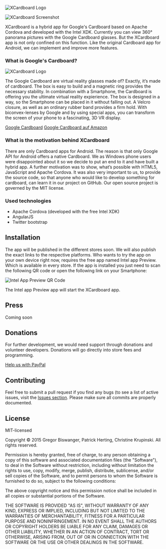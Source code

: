 ![XCardboard Logo](https://github.com/GregorBiswanger/XCardboard/blob/Developer/Assets/xcardboard_s.png?raw=true)

![XCardboard Screenshot](https://github.com/GregorBiswanger/XCardboard/blob/Developer/Assets/GitHubImages/cross-platform.png?raw=true)

XCardboard is a hybrid app for Google's Cardboard based on Apache Cordova and developed with the Intel XDK. 
Currently you can view 360° panorama pictures with the Google Cardboard glasses. 
But the XCardboard app is not only confined on this function. 
Like the original Cardboard app for Android, we can implement and improve more features.

### What is Google's Cardboard?

![XCardboard Logo](https://github.com/GregorBiswanger/XCardboard/blob/Developer/Assets/GitHubImages/google-cardboard.png?raw=true)
 
The Google Cardboard are virtual reality glasses made of? Exactly, it’s made of cardboard. 
The box is easy to build and a magnetic ring provides the necessary stability. 
In combination with a Smartphone, the Cardboard is offering you the ultimate virtual reality expierience. 
The box is designed in a way, so the Smartphone can be placed in it without falling out. 
A Velcro closure, as well as an ordinary rubber band provides a firm hold. 
With biconvex-lenses by Google and by using special apps, 
you can transform the screen of your phone to a fascinating, 3D VR display.

[Google Cardboard](https://www.google.com/get/cardboard)
[Google Cardboard auf Amazon](http://www.amazon.de/gp/product/B00NF8PO4G/ref=as_li_tl?ie=UTF8&camp=1638&creative=6742&creativeASIN=B00NF8PO4G&linkCode=as2&tag=doblne-21&linkId=AJGHZL57FNTE6DMQ)

### What is the motivation behind XCardboard
 
There are only Cardboard apps for Android. The reason is that only Google API for Android offers a native Cardboard. 
We as Windows phone users were disappointed about it so we decide to put an end to it and have built a hybrid app. 
A further motivation was to show, what’s possible with HTML5, JavaScript and Apache Cordova. 
It was also very important to us, to provide the source code, so that anyone who would like to develop something for cardboard, 
can learn it in our project on GitHub. Our open source project is governed by the MIT license.

### Used technologies

- Apache Cordova (developed with the free Intel XDK)
- AngularJS
- Twitter bootstrap
 
Installation
--- 
The app will be published in the different stores soon. We will also publish the exact links to the respective platforms. Who wants to try the app on your own device right now, requires the free app named Intel app Preview. Which is available in every store. If the app is installed you just need to scan the following QR code or open the following link on your Smartphone:
 
![Intel App Preview QR Code](https://github.com/GregorBiswanger/XCardboard/blob/Developer/Assets/GitHubImages/intel-app-preview-test.png?raw=true)

The Intel app Preview app will start the XCardboard app.

Press
---
Coming soon

Donations
--- 
For further development, we would need support through donations and volunteer developers. 
Donations will go directly into store fees and programming.
 
[Help us with PayPal](https://www.paypal.com/cgi-bin/webscr?cmd=_s-xclick&hosted_button_id=3K593FS7SVZTN)


Contributing
---
Feel free to submit a pull request if you find any bugs (to see a list of active issues, visit the [Issues section](https://github.com/GregorBiswanger/XCardboard/issues).
Please make sure all commits are properly documented.

License
--- 
MIT-licensed
 
Copyright © 2015 Gregor Biswanger, Patrick Herting, Christine Krupinski. All rights reserved.

Permission is hereby granted, free of charge, to any person obtaining a 
copy of this software and associated documentation files (the "Software"), 
to deal in the Software without restriction, including without limitation 
the rights to use, copy, modify, merge, publish, distribute, sublicense, 
and/or sell copies of the Software, and to permit persons to whom the 
Software is furnished to do so, subject to the following conditions: 

The above copyright notice and this permission notice shall be included in 
all copies or substantial portions of the Software. 

THE SOFTWARE IS PROVIDED "AS IS", WITHOUT WARRANTY OF ANY KIND, EXPRESS OR 
IMPLIED, INCLUDING BUT NOT LIMITED TO THE WARRANTIES OF MERCHANTABILITY, 
FITNESS FOR A PARTICULAR PURPOSE AND NONINFRINGEMENT. IN NO EVENT SHALL THE 
AUTHORS OR COPYRIGHT HOLDERS BE LIABLE FOR ANY CLAIM, DAMAGES OR OTHER 
LIABILITY, WHETHER IN AN ACTION OF CONTRACT, TORT OR OTHERWISE, ARISING 
FROM, OUT OF OR IN CONNECTION WITH THE SOFTWARE OR THE USE OR OTHER 
DEALINGS IN THE SOFTWARE. 
